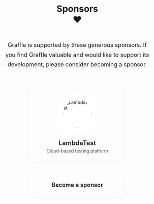 <h1 style="text-align: center;">Sponsors<br/>❤️</h1>

<div class="sponsors-page">
  <div class="sponsors-intro">
    <p>Graffle is supported by these generous sponsors. If you find Graffle valuable and would like to support its development, please consider becoming a sponsor.</p>
  </div>

  <div class="sponsors-grid">
    <a href="https://www.lambdatest.com/" target="_blank" rel="noopener noreferrer" class="sponsor-item">
      <div class="sponsor-card">
        <img src="/_assets/sponsors/lambdatest-logo.png" alt="LambdaTest" class="sponsor-logo">
        <div class="sponsor-info">
          <span class="sponsor-name">LambdaTest</span>
          <span class="sponsor-tagline">Cloud-based testing platform</span>
        </div>
      </div>
    </a>
    <a href="https://github.com/sponsors/jasonkuhrt" target="_blank" rel="noopener noreferrer" class="sponsor-item sponsor-cta">
      <div class="sponsor-card sponsor-card-cta">
        <div class="sponsor-cta-content">
          <span class="sponsor-cta-text">Become a sponsor</span>
        </div>
      </div>
    </a>
  </div>
</div>

<style>
.sponsors-page {
  max-width: 1200px;
  margin: 48px auto;
  padding: 0 24px;
}

.sponsors-intro {
  text-align: center;
  margin-bottom: 48px;
}

.sponsors-intro p {
  font-size: 18px;
  line-height: 1.7;
  color: var(--vp-c-text-2);
  max-width: 720px;
  margin: 0 auto;
}

.sponsors-grid {
  display: flex;
  justify-content: center;
  align-items: stretch;
  gap: 32px;
  flex-wrap: wrap;
}

.sponsor-item {
  text-decoration: none !important;
  display: flex;
  transition: transform 0.3s ease;
}

.sponsor-item:hover {
  transform: scale(1.02);
  text-decoration: none !important;
}

.sponsor-item:hover .sponsor-name,
.sponsor-item:hover .sponsor-tagline {
  text-decoration: none !important;
}

.sponsor-card {
  background: var(--vp-c-bg);
  border-radius: 12px;
  padding: 32px;
  display: flex;
  flex-direction: column;
  align-items: center;
  gap: 20px;
  border: 1px solid var(--vp-c-divider);
  box-shadow: 0 2px 8px rgba(0, 0, 0, 0.04);
  transition: all 0.3s ease;
  min-width: 240px;
  flex: 1;
}

.sponsor-item:hover .sponsor-card {
  border-color: var(--vp-c-brand-1);
  box-shadow: 0 4px 16px rgba(0, 0, 0, 0.08);
}

.sponsor-logo {
  width: 90px;
  height: 90px;
  object-fit: contain;
  flex-shrink: 0;
  border-radius: 50%;
  background: #ffffff;
  padding: 16px;
}

.sponsor-info {
  display: flex;
  flex-direction: column;
  align-items: center;
  gap: 4px;
  text-align: center;
}

.sponsor-name {
  font-size: 20px;
  font-weight: 600;
  color: var(--vp-c-text-1);
  line-height: 1.2;
}

.sponsor-tagline {
  font-size: 14px;
  color: var(--vp-c-text-2);
  opacity: 0.8;
}

.sponsor-card-cta {
  border: 2px dashed var(--vp-c-divider);
  background: transparent;
  justify-content: center;
}

.sponsor-item.sponsor-cta:hover .sponsor-card-cta {
  border-color: var(--vp-c-brand-1);
  background: var(--vp-c-bg-soft);
}

.sponsor-cta-content {
  display: flex;
  flex-direction: column;
  align-items: center;
  gap: 8px;
}

.sponsor-cta-text {
  font-size: 18px;
  font-weight: 600;
  color: var(--vp-c-brand-1);
}

/* Responsive */
@media (max-width: 767px) {
  .sponsors-page {
    margin: 32px auto;
    padding: 0 20px;
  }

  .sponsors-intro {
    margin-bottom: 32px;
  }

  .sponsors-intro p {
    font-size: 16px;
  }

  .sponsors-grid {
    gap: 20px;
  }

  .sponsor-card {
    padding: 24px;
    min-width: auto;
    gap: 16px;
  }

  .sponsor-logo {
    width: 72px;
    height: 72px;
    padding: 12px;
  }

  .sponsor-name {
    font-size: 18px;
  }

  .sponsor-tagline {
    font-size: 13px;
  }
}

@media (min-width: 767px) and (max-width: 1023px) {
  .sponsor-card {
    padding: 28px;
  }
}
</style>

